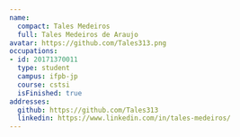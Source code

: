 ```yaml
---
name:
  compact: Tales Medeiros
  full: Tales Medeiros de Araujo
avatar: https://github.com/Tales313.png
occupations:
- id: 20171370011
  type: student
  campus: ifpb-jp
  course: cstsi
  isFinished: true
addresses:
  github: https://github.com/Tales313
  linkedin: https://www.linkedin.com/in/tales-medeiros/
---
```

